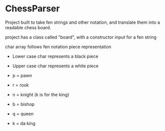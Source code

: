# ChessParser

Project built to take fen strings and other notation, and translate them into a readable chess board.

project has a class called "board", with a constructor input for a fen string

char array follows fen notation piece representation
- Lower case char represents a black piece
- Upper case char represents a white piece

- p = pawn
- r = rook
- n = knight (k is for the king)
- b = bishop
- q = queen
- k = da king